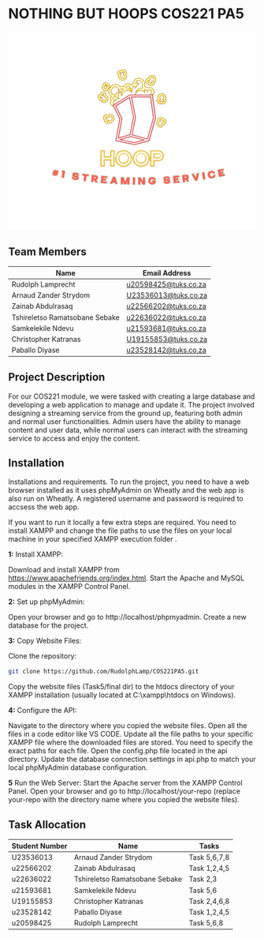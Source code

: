 # NOTHING BUT HOOPS COS221 PA5

![Project Logo](Task5/logo/hoop_logo.png)

## Team Members

| Name                          | Email Address               |
|-------------------------------|-----------------------------|
| Rudolph Lamprecht             | u20598425@tuks.co.za        |
| Arnaud Zander Strydom         | U23536013@tuks.co.za        |
| Zainab Abdulrasaq             | u22566202@tuks.co.za        |
| Tshireletso Ramatsobane Sebake| u22636022@tuks.co.za        |
| Samkelekile Ndevu             | u21593681@tuks.co.za        |
| Christopher Katranas          | U19155853@tuks.co.za        |
| Paballo Diyase                | u23528142@tuks.co.za        |

## Project Description

For our COS221 module, we were tasked with creating a large database and developing a web application to manage and update it. 
The project involved designing a streaming service from the ground up, featuring both admin and normal user functionalities. 
Admin users have the ability to manage content and user data, while normal users can interact with the streaming service to access and enjoy the content.

## Installation

Installations and requirements.
To run the project, you need to have a web browser installed as it uses phpMyAdmin on Wheatly and the web app is also run on Wheatly. A registered username and password is required to accsess the web app.

If you want to run it locally a few extra steps are required.
You need to install XAMPP and change the file paths to use the files on your local machine in your specified XAMPP execution folder .

**1:** Install XAMPP:

Download and install XAMPP from https://www.apachefriends.org/index.html.
Start the Apache and MySQL modules in the XAMPP Control Panel.

**2:** Set up phpMyAdmin:

Open your browser and go to http://localhost/phpmyadmin.
Create a new database for the project.

**3:** Copy Website Files:

Clone the repository:
```sh
git clone https://github.com/RudolphLamp/COS221PA5.git
```

Copy the website files (Task5/final dir) to the htdocs directory of your XAMPP installation (usually located at C:\xampp\htdocs on Windows).

**4:** Configure the API:

Navigate to the directory where you copied the website files.
Open all the files in a code editor like VS CODE.
Update all the file paths to your specific XAMPP file where the downloaded files are stored.
You need to specify the exact paths for each file.
Open the config.php file located in the api directory.
Update the database connection settings in api.php to match your local phpMyAdmin database configuration.

**5** Run the Web Server:
Start the Apache server from the XAMPP Control Panel.
Open your browser and go to http://localhost/your-repo (replace your-repo with the directory name where you copied the website files).

## Task Allocation

| Student Number  | Name                           | Tasks           |
|-----------------|--------------------------------|-----------------|
| U23536013       | Arnaud Zander Strydom          | Task 5,6,7,8    |
| u22566202       | Zainab Abdulrasaq              | Task 1,2,4,5    |
| u22636022       | Tshireletso Ramatsobane Sebake | Task 2,3        |
| u21593681       | Samkelekile Ndevu              | Task 5,6        |
| U19155853       | Christopher Katranas           | Task 2,4,6,8    |
| u23528142       | Paballo Diyase                 | Task 1,2,4,5    |
| u20598425       | Rudolph Lamprecht              | Task 5,6,8      |
